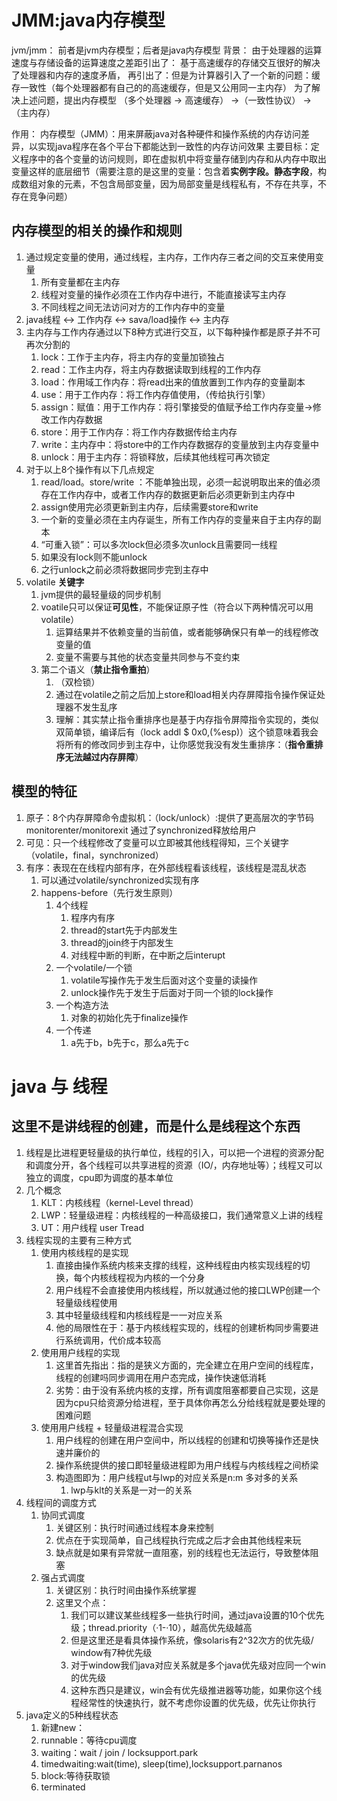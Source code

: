 # JMM:java内存模型

jvm/jmm： 前者是jvm内存模型；后者是java内存模型
背景： 由于处理器的运算速度与存储设备的运算速度之差距引出了：
    基于高速缓存的存储交互很好的解决了处理器和内存的速度矛盾，
        再引出了：但是为计算器引入了一个新的问题：缓存一致性（每个处理器都有自己的的高速缓存，但是又公用同一主内存）
为了解决上述问题，提出内存模型
（多个处理器 -> 高速缓存） ->（一致性协议） -> （主内存）

作用：
内存模型（JMM）：用来屏蔽java对各种硬件和操作系统的内存访问差异，以实现java程序在各个平台下都能达到一致性的内存访问效果
主要目标：定义程序中的各个变量的访问规则，即在虚拟机中将变量存储到内存和从内存中取出变量这样的底层细节（需要注意的是这里的变量：包含着**实例字段。静态字段**，构成数组对象的元素，不包含局部变量，因为局部变量是线程私有，不存在共享，不存在竞争问题）

## 内存模型的相关的操作和规则
1. 通过规定变量的使用，通过线程，主内存，工作内存三者之间的交互来使用变量
   1. 所有变量都在主内存
   2. 线程对变量的操作必须在工作内存中进行，不能直接读写主内存
   3. 不同线程之间无法访问对方的工作内存中的变量
2. java线程 <-> 工作内存 <-> sava/load操作 <-> 主内存
3. 主内存与工作内存通过以下8种方式进行交互，以下每种操作都是原子并不可再次分割的
   1. lock：工作于主内存，将主内存的变量加锁独占
   2. read：工作主内存，将主内存数据读取到线程的工作内存
   3. load：作用域工作内存：将read出来的值放置到工作内存的变量副本
   4. use：用于工作内存：将工作内存值使用，（传给执行引擎）
   5. assign：赋值：用于工作内存：将引擎接受的值赋予给工作内存变量->修改工作内存数据
   6. store：用于工作内存：将工作内存数据传给主内存
   7. write：主内存中：将store中的工作内存数据存的变量放到主内存变量中
   8. unlock：用于主内存：将锁释放，后续其他线程可再次锁定
4. 对于以上8个操作有以下几点规定
   1. read/load。store/write ：不能单独出现，必须一起说明取出来的值必须存在工作内存中，或者工作内存的数据更新后必须更新到主内存中
   2. assign使用完必须更新到主内存，后续需要store和write
   3. 一个新的变量必须在主内存诞生，所有工作内存的变量来自于主内存的副本
   4. “可重入锁”：可以多次lock但必须多次unlock且需要同一线程
   5. 如果没有lock则不能unlock
   6. 之行unlock之前必须将数据同步完到主存中
5. volatile **关键字**
   1. jvm提供的最轻量级的同步机制
   2. voatile只可以保证**可见性**，不能保证原子性（符合以下两种情况可以用volatile）
      1. 运算结果并不依赖变量的当前值，或者能够确保只有单一的线程修改变量的值
      2. 变量不需要与其他的状态变量共同参与不变约束
   3. 第二个语义（**禁止指令重拍**）
      1. （双检锁）
      2. 通过在volatile之前之后加上store和load相关内存屏障指令操作保证处理器不发生乱序
      3. 理解：其实禁止指令重排序也是基于内存指令屏障指令实现的，类似双简单锁，编译后有（lock addl $ 0x0,(%esp)）这个锁意味着我会将所有的修改同步到主存中，让你感觉我没有发生重排序：（**指令重排序无法越过内存屏障**）

## 模型的特征
1. 原子：8个内存屏障命令虚拟机：（lock/unlock）:提供了更高层次的字节码monitorenter/monitorexit 通过了synchronized释放给用户
2. 可见：只一个线程修改了变量可以立即被其他线程得知，三个关键字（volatile，final，synchronized）
3. 有序：表现在在线程内部有序，在外部线程看该线程，该线程是混乱状态
   1. 可以通过volatile/synchronized实现有序
   2. happens-before（先行发生原则）
      1. 4个线程
         1. 程序内有序
         2. thread的start先于内部发生
         3. thread的join终于内部发生
         4. 对线程中断的判断，在中断之后interupt
      2. 一个volatile/一个锁
         1. volatile写操作先于发生后面对这个变量的读操作
         2. unlock操作先于发生于后面对于同一个锁的lock操作
      3. 一个构造方法
         1. 对象的初始化先于finalize操作
      4. 一个传递
         1. a先于b，b先于c，那么a先于c



# java 与 线程
## 这里不是讲线程的创建，而是什么是线程这个东西
1. 线程是比进程更轻量级的执行单位，线程的引入，可以把一个进程的资源分配和调度分开，各个线程可以共享进程的资源（IO/，内存地址等）；线程又可以独立的调度，cpu即为调度的基本单位
2. 几个概念
   1. KLT：内核线程（kernel-Level thread）
   2. LWP：轻量级进程：内核线程的一种高级接口，我们通常意义上讲的线程
   3. UT：用户线程 user Tread
3. 线程实现的主要有三种方式
   1. 使用内核线程的是实现
      1. 直接由操作系统内核来支撑的线程，这种线程由内核实现线程的切换，每个内核线程视为内核的一个分身
      2. 用户线程不会直接使用内核线程，所以就通过他的接口LWP创建一个轻量级线程使用
      3. 其中轻量级线程和内核线程是一一对应关系
      4. 他的局限性在于：基于内核线程实现的，线程的创建析构同步需要进行系统调用，代价成本较高
   2. 使用用户线程的实现
      1. 这里首先指出：指的是狭义方面的，完全建立在用户空间的线程库，线程的创建吗同步调用在用户态完成，操作快速低消耗
      2. 劣势：由于没有系统内核的支撑，所有调度阻塞都要自己实现，这是因为cpu只给资源分给进程，至于具体你再怎么分给线程就是要处理的困难问题
   3. 使用用户线程 + 轻量级进程混合实现
      1. 用户线程的创建在用户空间中，所以线程的创建和切换等操作还是快速并廉价的
      2. 操作系统提供的接口即轻量级进程即为用户线程与内核线程之间桥梁
      3. 构造图即为：用户线程ut与lwp的对应关系是n:m 多对多的关系
         1. lwp与klt的关系是一对一的关系
4. 线程间的调度方式
   1. 协同式调度
      1. 关键区别：执行时间通过线程本身来控制
      2. 优点在于实现简单，自己线程执行完成之后才会由其他线程来玩
      3. 缺点就是如果有异常就一直阻塞，别的线程也无法运行，导致整体阻塞
   2. 强占式调度
      1. 关键区别：执行时间由操作系统掌握
      2. 这里又个点：
         1. 我们可以建议某些线程多一些执行时间，通过java设置的10个优先级；thread.priority（·1-·10），越高优先级越高
         2. 但是这里还是看具体操作系统，像solaris有2^32次方的优先级/ window有7种优先级
         3. 对于window我们java对应关系就是多个java优先级对应同一个win的优先级
         4. 这种东西只是建议，win会有优先级推进器等功能，如果你这个线程经常性的快速执行，就不考虑你设置的优先级，优先让你执行
5. java定义的5种线程状态
   1. 新建new：
   2. runnable：等待cpu调度
   3. waiting：wait / join / locksupport.park
   4. timedwaiting:wait(time), sleep(time),locksupport.parnanos
   5. block:等待获取锁
   6. terminated